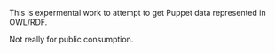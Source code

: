 This is expermental work to attempt to get Puppet data represented in OWL/RDF.  

Not really for public consumption.
